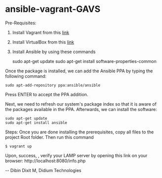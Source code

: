 # ansible-vagrant-GAVS

Pre-Requisites:
1. Install Vagrant from this <a href="https://www.vagrantup.com/downloads.html ">link</a>
2. Install VirtualBox from this <a href="https://www.virtualbox.org/wiki/Linux_Downloads">link</a>  
3. Install Ansible by using these commands

    sudo apt-get update
    sudo apt-get install software-properties-common

Once the package is installed, we can add the Ansible PPA by typing the following command:

    sudo apt-add-repository ppa:ansible/ansible

Press ENTER to accept the PPA addition.

Next, we need to refresh our system's package index so that it is aware of the packages available in the PPA. Afterwards, we can install the software:

    sudo apt-get update
    sudo apt-get install ansible
    

Steps:
Once you are done installing the prerequisites, copy all files to the project Root folder.
Then run this command

    $ vagrant up

Upon, success, , verify your LAMP server by opening this link on your browser: http://localhost:8080/info.php

-- Dibin Dixit M, Didium Technologies
